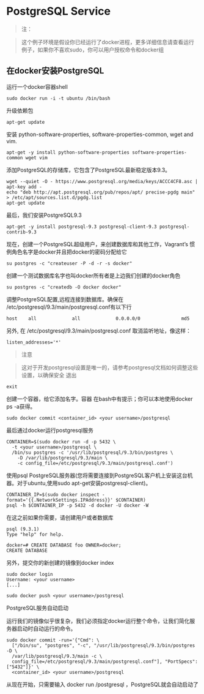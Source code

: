 # PostgreSQL Service

>注：

>这个例子环境是假设你已经运行了docker进程，更多详细信息请查看运行例子，如果你不喜欢sudo，你可以用户授权命令和docker组

## 在docker安装PostgreSQL

运行一个docker容器shell

	sudo docker run -i -t ubuntu /bin/bash

升级依赖包

	apt-get update

安装 python-software-properties, software-properties-common, wget and vim.

	apt-get -y install python-software-properties software-properties-common wget vim

添加PostgreSQL的存储库，它包含了PostgreSQL最新稳定版本9.3。

    wget --quiet -O - https://www.postgresql.org/media/keys/ACCC4CF8.asc | apt-key add -
    echo "deb http://apt.postgresql.org/pub/repos/apt/ precise-pgdg main" > /etc/apt/sources.list.d/pgdg.list
    apt-get update

最后，我们安装PostgreSQL9.3

	apt-get -y install postgresql-9.3 postgresql-client-9.3 postgresql-contrib-9.3

现在，创建一个PostgreSQL超级用户，来创建数据库和其他工作，Vagrant’s 惯例角色名字是docker并且把docker的密码分配给它

	su postgres -c "createuser -P -d -r -s docker"

创建一个测试数据库名字也叫docker所有者是上边我们创建的docker角色

	su postgres -c "createdb -O docker docker"

调整PostgreSQL配置,远程连接到数据库。确保在 /etc/postgresql/9.3/main/postgresql.conf有以下行

	host    all             all             0.0.0.0/0               md5

另外, 在 /etc/postgresql/9.3/main/postgresql.conf 取消监听地址，像这样：

	listen_addresses='*'

>注意

>这对于开发postgresql设置是唯一的，请参考postgresql文档如何调整这些设置，以确保安全
退出

	exit

创建一个容器，给它添加名字。容器 在bash中有提示；你可以本地使用docker ps -a获得。

	sudo docker commit <container_id> <your username>/postgresql

最后通过docker运行postgresql服务

    CONTAINER=$(sudo docker run -d -p 5432 \
      -t <your username>/postgresql \
      /bin/su postgres -c '/usr/lib/postgresql/9.3/bin/postgres \
        -D /var/lib/postgresql/9.3/main \
        -c config_file=/etc/postgresql/9.3/main/postgresql.conf')

使用psql PostgreSQL服务器(您将需要连接到PostgreSQL客户机上安装这台机器。对于ubuntu,使用sudo apt-get安装postgresql-client)。

	CONTAINER_IP=$(sudo docker inspect -format='{{.NetworkSettings.IPAddress}}' $CONTAINER)
	psql -h $CONTAINER_IP -p 5432 -d docker -U docker -W

在这之前如果你需要，请创建用户或者数据库

    psql (9.3.1)
    Type "help" for help.
    
    docker=# CREATE DATABASE foo OWNER=docker;
    CREATE DATABASE

另外，提交你的新创建的镜像到docker index

    sudo docker login
    Username: <your username>
    [...]
    
    sudo docker push <your username>/postgresql

PostgreSQL服务自动启动

运行我们的镜像似乎很复杂，我们必须指定docker运行整个命令，让我们简化服务器启动时自动运行的命令。

    sudo docker commit -run='{"Cmd": \
      ["/bin/su", "postgres", "-c", "/usr/lib/postgresql/9.3/bin/postgres -D \
      /var/lib/postgresql/9.3/main -c \
      config_file=/etc/postgresql/9.3/main/postgresql.conf"], "PortSpecs": ["5432"]}' \
      <container_id> <your username>/postgresql
从现在开始，只需要输入 docker run /postgresql ，PostgreSQL就会自动启动了
